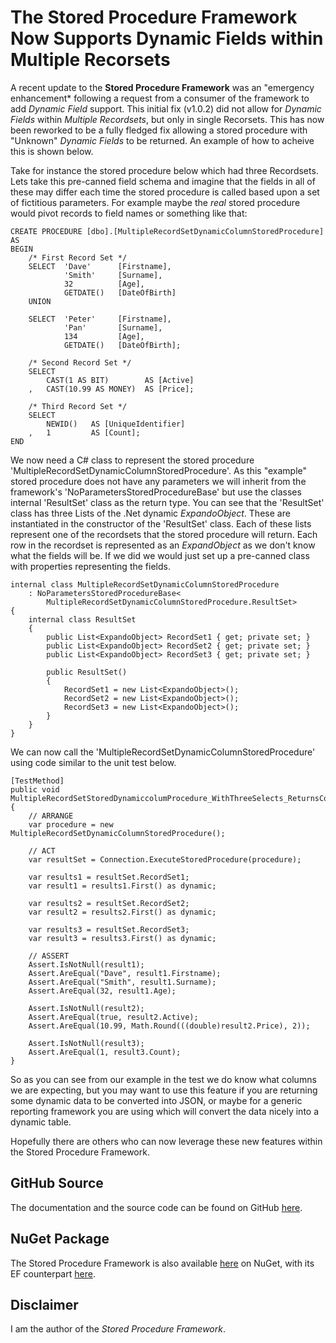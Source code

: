 # The Stored Procedure Framework Now Supports Dynamic Fields within Multiple Recorsets

A recent update to the **Stored Procedure Framework** was an "emergency enhancement* following a request from a consumer of the framework to add *Dynamic Field* support. This initial fix (v1.0.2) did not allow for *Dynamic Fields* within *Multiple Recordsets*, but only in single Recorsets. This has now been reworked to be a fully fledged fix allowing a stored procedure with "Unknown" *Dynamic Fields* to be returned. An example of how to acheive this is shown below.

Take for instance the stored procedure below which had three Recordsets. Lets take this pre-canned field schema and imagine that the fields in all of these may differ each time the stored procedure is called based upon a set of fictitious parameters. For example maybe the *real* stored procedure would pivot records to field names or something like that:

    CREATE PROCEDURE [dbo].[MultipleRecordSetDynamicColumnStoredProcedure]
    AS
    BEGIN
        /* First Record Set */
        SELECT  'Dave'      [Firstname],
                'Smith'     [Surname],
                32          [Age],
                GETDATE()   [DateOfBirth]
        UNION

        SELECT  'Peter'     [Firstname],
                'Pan'       [Surname],
                134         [Age],
                GETDATE()   [DateOfBirth];

        /* Second Record Set */
        SELECT 
            CAST(1 AS BIT)        AS [Active]
        ,   CAST(10.99 AS MONEY)  AS [Price];

        /* Third Record Set */
        SELECT
            NEWID()   AS [UniqueIdentifier]
        ,   1         AS [Count];
    END

We now need a C# class to represent the stored procedure 'MultipleRecordSetDynamicColumnStoredProcedure'. As this "example" stored procedure does not have any parameters we will inherit from the framework's 'NoParametersStoredProcedureBase' but use the classes internal 'ResultSet' class as the return type. You can see that the 'ResultSet' class has three Lists of the .Net dynamic *ExpandoObject*. These are instantiated in the constructor of the 'ResultSet' class. Each of these lists represent one of the recordsets that the stored procedure will return. Each row in the recordset is represented as an *ExpandObject* as we don't know what the fields will be. If we did we would just set up a pre-canned class with properties representing the fields.

    internal class MultipleRecordSetDynamicColumnStoredProcedure
        : NoParametersStoredProcedureBase<
            MultipleRecordSetDynamicColumnStoredProcedure.ResultSet>
    {
        internal class ResultSet
        {
            public List<ExpandoObject> RecordSet1 { get; private set; }
            public List<ExpandoObject> RecordSet2 { get; private set; }
            public List<ExpandoObject> RecordSet3 { get; private set; }

            public ResultSet()
            {
                RecordSet1 = new List<ExpandoObject>();
                RecordSet2 = new List<ExpandoObject>();
                RecordSet3 = new List<ExpandoObject>();
            }
        }
    }

We can now call the 'MultipleRecordSetDynamicColumnStoredProcedure' using code similar to the unit test below.
 
    [TestMethod]
    public void MultipleRecordSetStoredDynamiccolumProcedure_WithThreeSelects_ReturnsCorrectDataValues()
    {
        // ARRANGE
        var procedure = new MultipleRecordSetDynamicColumnStoredProcedure();

        // ACT
        var resultSet = Connection.ExecuteStoredProcedure(procedure);

        var results1 = resultSet.RecordSet1;
        var result1 = results1.First() as dynamic;

        var results2 = resultSet.RecordSet2;
        var result2 = results2.First() as dynamic;

        var results3 = resultSet.RecordSet3;
        var result3 = results3.First() as dynamic;

        // ASSERT
        Assert.IsNotNull(result1);
        Assert.AreEqual("Dave", result1.Firstname);
        Assert.AreEqual("Smith", result1.Surname);
        Assert.AreEqual(32, result1.Age);

        Assert.IsNotNull(result2);
        Assert.AreEqual(true, result2.Active);
        Assert.AreEqual(10.99, Math.Round(((double)result2.Price), 2));

        Assert.IsNotNull(result3);
        Assert.AreEqual(1, result3.Count);
    }    

So as you can see from our example in the test we do know what columns we are expecting, but you may want to use this feature if you are returning some dynamic data to be converted into JSON, or maybe for a generic reporting framework you are using which will convert the data nicely into a dynamic table.

Hopefully there are others who can now leverage these new features within the Stored Procedure Framework.

    
## GitHub Source 
The documentation and the source code can be found on GitHub [here](https://github.com/dibley1973/StoredProcedureFramework).

## NuGet Package
The Stored Procedure Framework is also available [here](https://www.nuget.org/packages/Dibware.StoredProcedureFramework/) on NuGet, with its EF counterpart [here](https://www.nuget.org/packages/Dibware.StoredProcedureFrameworkForEF/).

## Disclaimer
I am the author of the *Stored Procedure Framework*.
